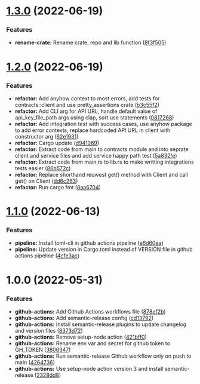 # [1.3.0](https://github.com/dragossutu/scancli/compare/1.2.0...1.3.0) (2022-06-19)


### Features

* **rename-crate:** Rename crate, repo and lib function ([8f3f505](https://github.com/dragossutu/scancli/commit/8f3f505c992ce42bcd6e823a63bfd8b6e80a98a3))

# [1.2.0](https://github.com/dragossutu/esctl/compare/1.1.0...1.2.0) (2022-06-19)


### Features

* **refactor:** Add anyhow context to most errors, add tests for contracts::client and use pretty_assertions crate ([b3c55f2](https://github.com/dragossutu/esctl/commit/b3c55f2aef04a13dd2e09e91206ede9da4909bc2))
* **refactor:** Add CLI arg for API URL, handle default value of api_key_file_path args using clap, sort use statements ([0817268](https://github.com/dragossutu/esctl/commit/0817268b8e612bdea1854e7842d0277f6c2928b8))
* **refactor:** Add integration test with success cases, use anyhow package to add error contexts, replace hardcoded API URL in client with constructor arg ([62e1931](https://github.com/dragossutu/esctl/commit/62e19313855c1760ea237c5f469c82164c2f50fa))
* **refactor:** Cargo update ([d941069](https://github.com/dragossutu/esctl/commit/d94106928bb32f9f115a92b94d685134d73bf944))
* **refactor:** Extract code from main to contracts module and into seprate client and service files and add service happy path test ([5a832fe](https://github.com/dragossutu/esctl/commit/5a832fe6b9a43e31d61650bd0d2e6b147af82bf5))
* **refactor:** Extract code from main.rs to lib.rs to make writting integrations tests easier ([86b572c](https://github.com/dragossutu/esctl/commit/86b572c8d2c83cc53a505597d1e2fcef6611de84))
* **refactor:** Replace shorthand reqwest get() method with Client and call get() on Client ([dd6c263](https://github.com/dragossutu/esctl/commit/dd6c263edc1f8f05be0a2247a3a3530cf340b7c7))
* **refactor:** Run cargo fmt ([8aa6704](https://github.com/dragossutu/esctl/commit/8aa6704ada69d87faf709e99f01dcc88b2197491))

# [1.1.0](https://github.com/dragossutu/esctl/compare/1.0.0...1.1.0) (2022-06-13)


### Features

* **pipeline:** Install toml-cli in github actions pipeline ([e6d60ea](https://github.com/dragossutu/esctl/commit/e6d60ea62a136324545b75b056298b8e70446bd4))
* **pipeline:** Update version in Cargo.toml instead of VERSION file in github actions pipeline ([4cfe3ac](https://github.com/dragossutu/esctl/commit/4cfe3ac029e01911719ebbac596260f0250dd202))

# 1.0.0 (2022-05-31)


### Features

* **github-actions:** Add Github Actions workflows file ([878ef2b](https://github.com/dragossutu/esctl/commit/878ef2b8b560b5940bb9ca83b1d8ed54bd8949e9))
* **github-actions:** Add semantic-release config ([cd13792](https://github.com/dragossutu/esctl/commit/cd137927de26698e80931e2b7260fec14b6084aa))
* **github-actions:** Install semantic-release plugins to update changelog and version files ([8373d72](https://github.com/dragossutu/esctl/commit/8373d723a21cc7785631664f724b5557a4a330aa))
* **github-actions:** Remove setup-node action ([421bff0](https://github.com/dragossutu/esctl/commit/421bff0f260e0537a6e505ba489db2424b055317))
* **github-actions:** Rename env var and secret for github token to GH_TOKEN ([3806347](https://github.com/dragossutu/esctl/commit/38063470724a9a11f7231e9fff3fe86f8fc38953))
* **github-actions:** Run semantic-release Github workflow only on push to main ([4264736](https://github.com/dragossutu/esctl/commit/426473696049bc3363e8fa1693fecf8f299b622b))
* **github-actions:** Use setup-node action version 3 and install semantic-release ([2328dd8](https://github.com/dragossutu/esctl/commit/2328dd8de9158f5418b09d89a703f9d7e1ac9c27))
